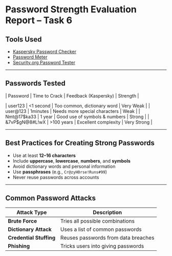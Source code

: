 #  Password Strength Evaluation Report – Task 6

##  Tools Used
- [Kaspersky Password Checker](https://password.kaspersky.com)
- [Password Meter](https://passwordmeter.com)
- [Security.org Password Tester](https://www.security.org/how-secure-is-my-password/)

---

##  Passwords Tested

| Password        | Time to Crack | Feedback (Kaspersky)                | Strength   |

| user123     | <1 second           | Too common, dictionary word            | Very Weak |
| user@123    | 1minutes          | Needs more special characters    |  Weak     |
| Nmt@17$ka33   | 1 year         | Good use of symbols & numbers    | Strong   |
| &7vP$gN@8#L!wX  | >100 years    | Excellent complexity             |  Very Strong |

---

##  Best Practices for Creating Strong Passwords

- Use at least **12–16 characters**
- Include **uppercase**, **lowercase**, **numbers**, and **symbols**
- Avoid dictionary words and personal information
- Use **passphrases** (e.g., `Cr@zyH0rse!Runs#99`)
- Never reuse passwords across accounts

---

##  Common Password Attacks

| Attack Type       | Description |
|-------------------|-------------|
| **Brute Force**   | Tries all possible combinations |
| **Dictionary Attack** | Uses a list of common passwords |
| **Credential Stuffing** | Reuses passwords from data breaches |
| **Phishing**      | Tricks users into giving passwords |




